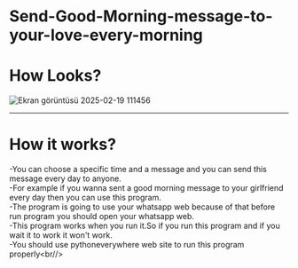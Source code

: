 # Send-Good-Morning-message-to-your-love-every-morning

<h1>How Looks?</h1>

![Ekran görüntüsü 2025-02-19 111456](https://github.com/user-attachments/assets/a8868654-3881-40f2-a566-a5f8b2513a4c)

<hr/>

<h1>How it works?</h1>

-You can choose a specific time and a message and you can send this message every day to anyone.<br/>
-For example if you wanna sent a good morning message to your girlfriend every day then you can use this program.<br/>
-The program is going to use your whatsapp web because of that before run program you should open your whatsapp web.<br/>
-This program works when you run it.So if you run this program and if you wait it to work it won't work.<br/>
-You should use pythoneverywhere web site to run this program properly<br//>
